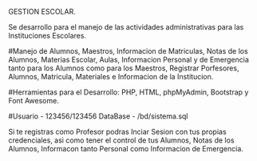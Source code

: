 GESTION ESCOLAR.

Se desarrollo para el manejo de las actividades administrativas para las Instituciones Escolares.

#Manejo de Alumnos, Maestros, Informacion de Matriculas, Notas de los Alumnos, Materias Escolar, Aulas, Informacion Personal y 
 de Emergencia tanto para los Alumnos como para los Maestros, Registrar Porfesores, Alumnos, Matricula, Materiales e 
 Informacion de la Institucion.

#Herramientas para el Desarrollo:
 PHP, HTML, phpMyAdmin, Bootstrap y Font Awesome.

#Usuario - 123456/123456 DataBase - /bd/sistema.sql
 
 Si te registras como Profesor podras Inciar Sesion con tus propias credenciales, asi como tener el control de tus Alumnos, Notas de 
 los Alumnos, Informacon tanto Personal como Informacion de Emergencia.


